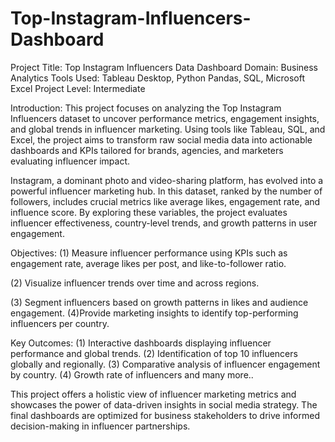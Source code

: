 # Top-Instagram-Influencers-Dashboard

Project Title: Top Instagram Influencers Data Dashboard
Domain: Business Analytics
Tools Used: Tableau Desktop, Python Pandas, SQL, Microsoft Excel
Project Level: Intermediate

Introduction:
This project focuses on analyzing the Top Instagram Influencers dataset to uncover performance metrics, engagement insights, and global trends in influencer marketing. Using tools like Tableau, SQL, and Excel, the project aims to transform raw social media data into actionable dashboards and KPIs tailored for brands, agencies, and marketers evaluating influencer impact.

Instagram, a dominant photo and video-sharing platform, has evolved into a powerful influencer marketing hub. In this dataset, ranked by the number of followers, includes crucial metrics like average likes, engagement rate, and influence score. By exploring these variables, the project evaluates influencer effectiveness, country-level trends, and growth patterns in user engagement.


Objectives:
(1) Measure influencer performance using KPIs such as engagement rate, average likes per post, and like-to-follower ratio.

(2) Visualize influencer trends over time and across regions.

(3) Segment influencers based on growth patterns in likes and audience engagement.
(4)Provide marketing insights to identify top-performing influencers per country.


Key Outcomes:
(1) Interactive dashboards displaying influencer performance and global trends.
(2) Identification of top 10 influencers globally and regionally.
(3) Comparative analysis of influencer engagement by country.
(4) Growth rate of influencers and many more..


This project offers a holistic view of influencer marketing metrics and showcases the power of data-driven insights in social media strategy. The final dashboards are optimized for business stakeholders to drive informed decision-making in influencer partnerships.
